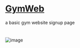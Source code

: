 # [GymWeb](https://vidushisingh56.github.io/GymWeb/)
a basic gym website signup page
#
#
![image](https://github.com/VidushiSingh56/GymWeb/assets/121214099/e8a74f11-1ac0-4101-8285-071199f2ccbe)
